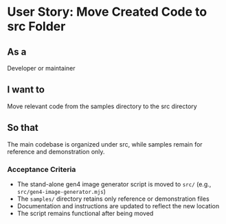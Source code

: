 # User Story: Move Created Code to src Folder

## As a
Developer or maintainer

## I want to
Move relevant code from the samples directory to the src directory

## So that
The main codebase is organized under src, while samples remain for reference and demonstration only.

### Acceptance Criteria
- The stand-alone gen4 image generator script is moved to `src/` (e.g., `src/gen4-image-generator.mjs`)
- The `samples/` directory retains only reference or demonstration files
- Documentation and instructions are updated to reflect the new location
- The script remains functional after being moved
